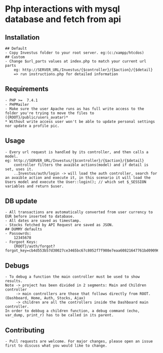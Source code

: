 # Php interactions with mysql database and fetch from api

## Installation
    ## Default
    - Copy Investus folder to your root server. eg:(c:/xampp/htcdos)
    ## Custom
    - Change $url_parts values at index.php to match your current url parts
        eg: http://SERVER_URL/Investus/{$controller}/{$action}/{$detail}
        => run instructions.php for detailed information

## Requirements
    - PHP >=  7.4.1
    - PHPMailer
    - Make sure the user Apache runs as has full write access to the folder you're trying to move the files to ({ROOT}/public/users_avatar)*
    * Without write access user won't be able to update personal settings nor update a profile pic.

## Usage
    - Every url request is handled by its controller, and then calls a model.
    eg: http://SERVER_URL/Investus/{$controller}/{$action}/{$detail}
        controller filters the avaible actions(model) and if detail is set, uses it.
        ..Investus/auth/login -> will load the auth controller, search for an avaible action and execute it, in this scenario it will load the Users model and execute the User::login(); // which set $_SESSION variables and return $user.

## DB update
    - All transactions are automatically converted from user currency to EUR before inserted to database.
    - All dates are saved as timestamp.
    - Stocks fetched by API Request are saved as JSON.
    ## DUMMY defaults
    - Passowrds:
        12345678
    - Forgoot Keys: 
        {ROOT}/auth/forgot?forgot_key=cb4d553b57d30027ce3465bc67c8052f7f908e7eaa60821647761bd0909657a5

## Debugs
    - To debug a function the main controller must be used to show results.
    Note -> project has been divided in 2 segments: Main and Children controller
         -> main controllers are those that follows directly from ROOT. (Dashboard, Home, Auth, Stocks, Ajax)
         -> children are all the controllers inside the Dashboard main controller.
    In order to debbug a children function, a debug command (echo, var_dump, print_r) has to be called in its parent.

## Contributing
    - Pull requests are welcome. For major changes, please open an issue first to discuss what you would like to change.